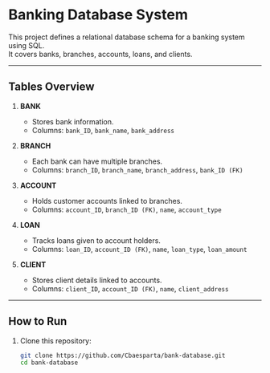 # Banking Database System

This project defines a relational database schema for a banking system using SQL.  
It covers banks, branches, accounts, loans, and clients.

---

## Tables Overview

1. **BANK**
   - Stores bank information.
   - Columns: `bank_ID`, `bank_name`, `bank_address`

2. **BRANCH**
   - Each bank can have multiple branches.
   - Columns: `branch_ID`, `branch_name`, `branch_address`, `bank_ID (FK)`

3. **ACCOUNT**
   - Holds customer accounts linked to branches.
   - Columns: `account_ID`, `branch_ID (FK)`, `name`, `account_type`

4. **LOAN**
   - Tracks loans given to account holders.
   - Columns: `loan_ID`, `account_ID (FK)`, `name`, `loan_type`, `loan_amount`

5. **CLIENT**
   - Stores client details linked to accounts.
   - Columns: `client_ID`, `account_ID (FK)`, `name`, `client_address`

---

## How to Run

1. Clone this repository:
   ```bash
   git clone https://github.com/Cbaesparta/bank-database.git
   cd bank-database
